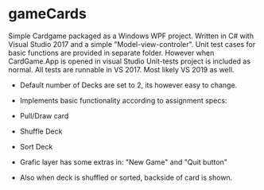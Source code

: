 # gameCards
Simple Cardgame packaged as a Windows WPF project.
Written in C# with Visual Studio 2017 and a simple "Model-view-controler".
Unit test cases for basic functions are provided in separate folder. However when CardGame.App is opened in visual Studio Unit-tests project is included as normal. All tests are runnable in VS 2017. Most likely VS 2019 as well.

* Default number of Decks are set to 2, its however easy to change. 
* Implements basic functionality according to assignment specs:
* Pull/Draw card
* Shuffle Deck
* Sort Deck

* Grafic layer has some extras in: "New Game" and "Quit button"
* Also when deck is shuffled or sorted, backside of card is shown.


